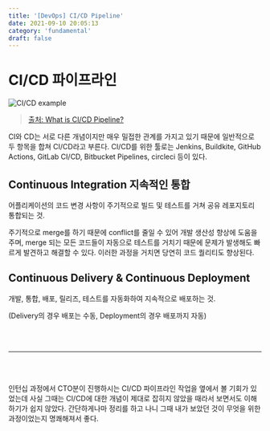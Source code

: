 ```yaml
---
title: '[DevOps] CI/CD Pipeline'
date: 2021-09-10 20:05:13
category: 'fundamental'
draft: false
---
```


# CI/CD 파이프라인

![CI/CD example](https://miro.medium.com/max/700/1*7k5Z3-gJaqrY7YFxQx509g.png)

> [출처: What is CI/CD Pipeline?](https://nanduribalajee.medium.com/what-is-ci-cd-pipeline-e2f25db99bbe)

CI와 CD는 서로 다른 개념이지만 매우 밀접한 관계를 가지고 있기 때문에 일반적으로 두 항목을 합쳐 CI/CD라고 부른다. CI/CD를 위한 툴로는 Jenkins, Buildkite, GitHub Actions, GitLab CI/CD, Bitbucket Pipelines, circleci 등이 있다.

## Continuous Integration 지속적인 통합

어플리케이션의 코드 변경 사항이 주기적으로 빌드 및 테스트를 거쳐 공유 레포지토리 통합되는 것.

주기적으로 merge를 하기 때문에 conflict를 줄일 수 있어 개발 생산성 향상에 도움을 주며, merge 되는 모든 코드들이 자동으로 테스트를 거치기 때문에 문제가 발생해도 빠르게 발견하고 해결할 수 있다. 이러한 과정을 거치면 당연히 코드 퀄리티도 향상된다.

## Continuous Delivery & Continuous Deployment

개발, 통합, 배포, 릴리즈, 테스트를 자동화하여 지속적으로 배포하는 것.

(Delivery의 경우 배포는 수동, Deployment의 경우 배포까지 자동)

<br/>

<br/>

---

<br/>

<br/>

인턴십 과정에서 CTO분이 진행하시는 CI/CD 파이프라인 작업을 옆에서 볼 기회가 있었는데 사실 그때는 CI/CD에 대한 개념이 제대로 잡히지 않았을 때라서 보면서도 이해하기가 쉽지 않았다. 간단하게나마 정리를 하고 나니 그때 내가 보았던 것이 무엇을 위한 과정이었는지 명쾌해져서 좋다.

<br/>
<br/>
<br/>
<br/>
